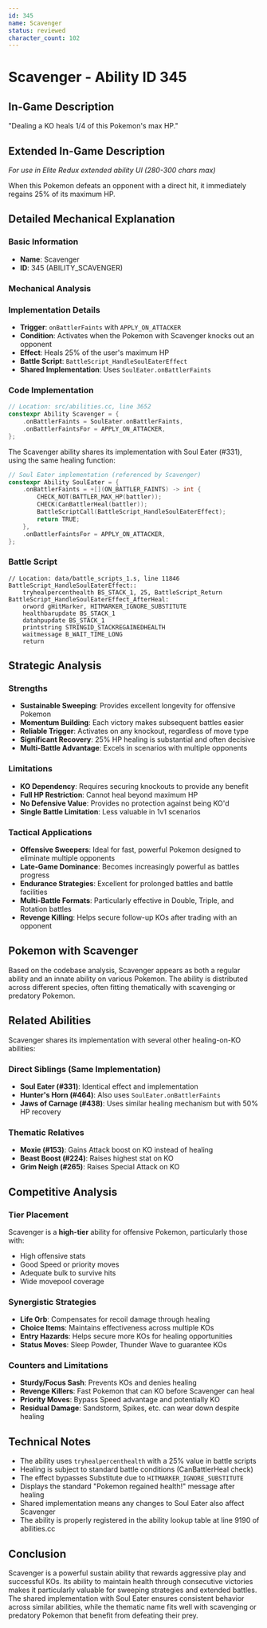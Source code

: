 ```yaml
---
id: 345
name: Scavenger
status: reviewed
character_count: 102
---
```


# Scavenger - Ability ID 345

## In-Game Description
"Dealing a KO heals 1/4 of this Pokemon's max HP."

## Extended In-Game Description
*For use in Elite Redux extended ability UI (280-300 chars max)*

When this Pokemon defeats an opponent with a direct hit, it immediately regains 25% of its maximum HP. 

## Detailed Mechanical Explanation

### Basic Information
- **Name**: Scavenger
- **ID**: 345 (ABILITY_SCAVENGER)

### Mechanical Analysis

### Implementation Details
- **Trigger**: `onBattlerFaints` with `APPLY_ON_ATTACKER`
- **Condition**: Activates when the Pokemon with Scavenger knocks out an opponent
- **Effect**: Heals 25% of the user's maximum HP
- **Battle Script**: `BattleScript_HandleSoulEaterEffect`
- **Shared Implementation**: Uses `SoulEater.onBattlerFaints`

### Code Implementation
```cpp
// Location: src/abilities.cc, line 3652
constexpr Ability Scavenger = {
    .onBattlerFaints = SoulEater.onBattlerFaints,
    .onBattlerFaintsFor = APPLY_ON_ATTACKER,
};
```

The Scavenger ability shares its implementation with Soul Eater (#331), using the same healing function:

```cpp
// Soul Eater implementation (referenced by Scavenger)
constexpr Ability SoulEater = {
    .onBattlerFaints = +[](ON_BATTLER_FAINTS) -> int {
        CHECK_NOT(BATTLER_MAX_HP(battler));
        CHECK(CanBattlerHeal(battler));
        BattleScriptCall(BattleScript_HandleSoulEaterEffect);
        return TRUE;
    },
    .onBattlerFaintsFor = APPLY_ON_ATTACKER,
};
```

### Battle Script
```assembly
// Location: data/battle_scripts_1.s, line 11846
BattleScript_HandleSoulEaterEffect::
    tryhealpercenthealth BS_STACK_1, 25, BattleScript_Return
BattleScript_HandleSoulEaterEffect_AfterHeal:
    orword gHitMarker, HITMARKER_IGNORE_SUBSTITUTE
    healthbarupdate BS_STACK_1
    datahpupdate BS_STACK_1
    printstring STRINGID_STACKREGAINEDHEALTH
    waitmessage B_WAIT_TIME_LONG
    return
```

## Strategic Analysis

### Strengths
- **Sustainable Sweeping**: Provides excellent longevity for offensive Pokemon
- **Momentum Building**: Each victory makes subsequent battles easier
- **Reliable Trigger**: Activates on any knockout, regardless of move type
- **Significant Recovery**: 25% HP healing is substantial and often decisive
- **Multi-Battle Advantage**: Excels in scenarios with multiple opponents

### Limitations
- **KO Dependency**: Requires securing knockouts to provide any benefit
- **Full HP Restriction**: Cannot heal beyond maximum HP
- **No Defensive Value**: Provides no protection against being KO'd
- **Single Battle Limitation**: Less valuable in 1v1 scenarios

### Tactical Applications
- **Offensive Sweepers**: Ideal for fast, powerful Pokemon designed to eliminate multiple opponents
- **Late-Game Dominance**: Becomes increasingly powerful as battles progress
- **Endurance Strategies**: Excellent for prolonged battles and battle facilities
- **Multi-Battle Formats**: Particularly effective in Double, Triple, and Rotation battles
- **Revenge Killing**: Helps secure follow-up KOs after trading with an opponent

## Pokemon with Scavenger
Based on the codebase analysis, Scavenger appears as both a regular ability and an innate ability on various Pokemon. The ability is distributed across different species, often fitting thematically with scavenging or predatory Pokemon.

## Related Abilities
Scavenger shares its implementation with several other healing-on-KO abilities:

### Direct Siblings (Same Implementation)
- **Soul Eater (#331)**: Identical effect and implementation
- **Hunter's Horn (#464)**: Also uses `SoulEater.onBattlerFaints`
- **Jaws of Carnage (#438)**: Uses similar healing mechanism but with 50% HP recovery

### Thematic Relatives
- **Moxie (#153)**: Gains Attack boost on KO instead of healing
- **Beast Boost (#224)**: Raises highest stat on KO
- **Grim Neigh (#265)**: Raises Special Attack on KO

## Competitive Analysis

### Tier Placement
Scavenger is a **high-tier** ability for offensive Pokemon, particularly those with:
- High offensive stats
- Good Speed or priority moves
- Adequate bulk to survive hits
- Wide movepool coverage

### Synergistic Strategies
- **Life Orb**: Compensates for recoil damage through healing
- **Choice Items**: Maintains effectiveness across multiple KOs
- **Entry Hazards**: Helps secure more KOs for healing opportunities
- **Status Moves**: Sleep Powder, Thunder Wave to guarantee KOs

### Counters and Limitations
- **Sturdy/Focus Sash**: Prevents KOs and denies healing
- **Revenge Killers**: Fast Pokemon that can KO before Scavenger can heal
- **Priority Moves**: Bypass Speed advantage and potentially KO
- **Residual Damage**: Sandstorm, Spikes, etc. can wear down despite healing

## Technical Notes
- The ability uses `tryhealpercenthealth` with a 25% value in battle scripts
- Healing is subject to standard battle conditions (CanBattlerHeal check)
- The effect bypasses Substitute due to `HITMARKER_IGNORE_SUBSTITUTE`
- Displays the standard "Pokemon regained health!" message after healing
- Shared implementation means any changes to Soul Eater also affect Scavenger
- The ability is properly registered in the ability lookup table at line 9190 of abilities.cc

## Conclusion
Scavenger is a powerful sustain ability that rewards aggressive play and successful KOs. Its ability to maintain health through consecutive victories makes it particularly valuable for sweeping strategies and extended battles. The shared implementation with Soul Eater ensures consistent behavior across similar abilities, while the thematic name fits well with scavenging or predatory Pokemon that benefit from defeating their prey.